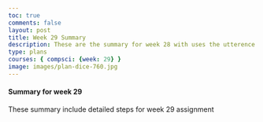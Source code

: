 ```yaml
---
toc: true
comments: false
layout: post
title: Week 29 Summary
description: These are the summary for week 28 with uses the utterence bot
type: plans
courses: { compsci: {week: 29} }
image: images/plan-dice-760.jpg
---
```



#### Summary for week 29
These summary include detailed steps for week 29 assignment

<script src="https://utteranc.es/client.js"
    repo="srivaidyas/student2.0"
    issue-term="pathname"
    label="comments"
    theme="github-light"
    crossorigin="anonymous"
    async>
</script>


